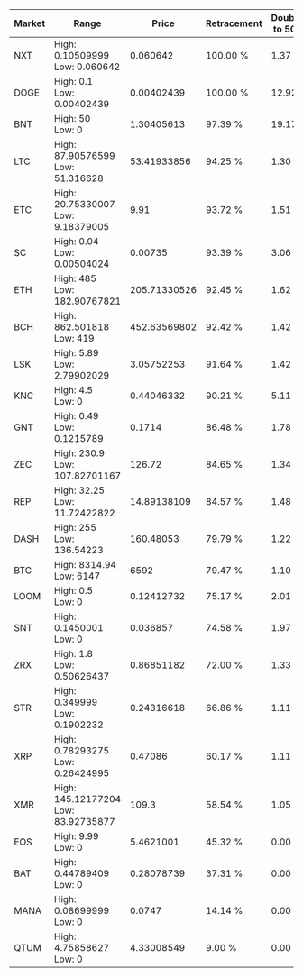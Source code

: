 | Market | Range | Price| Retracement | Doubles to 50% |
| --- | --- | --- | --- | --- |
| NXT | High: 0.10509999<br />Low: 0.060642 | 0.060642 | 100.00 % | 1.37 |
| DOGE | High: 0.1<br />Low: 0.00402439 | 0.00402439 | 100.00 % | 12.92 |
| BNT | High: 50<br />Low: 0 | 1.30405613 | 97.39 % | 19.17 |
| LTC | High: 87.90576599<br />Low: 51.316628 | 53.41933856 | 94.25 % | 1.30 |
| ETC | High: 20.75330007<br />Low: 9.18379005 | 9.91 | 93.72 % | 1.51 |
| SC | High: 0.04<br />Low: 0.00504024 | 0.00735 | 93.39 % | 3.06 |
| ETH | High: 485<br />Low: 182.90767821 | 205.71330526 | 92.45 % | 1.62 |
| BCH | High: 862.501818<br />Low: 419 | 452.63569802 | 92.42 % | 1.42 |
| LSK | High: 5.89<br />Low: 2.79902029 | 3.05752253 | 91.64 % | 1.42 |
| KNC | High: 4.5<br />Low: 0 | 0.44046332 | 90.21 % | 5.11 |
| GNT | High: 0.49<br />Low: 0.1215789 | 0.1714 | 86.48 % | 1.78 |
| ZEC | High: 230.9<br />Low: 107.82701167 | 126.72 | 84.65 % | 1.34 |
| REP | High: 32.25<br />Low: 11.72422822 | 14.89138109 | 84.57 % | 1.48 |
| DASH | High: 255<br />Low: 136.54223 | 160.48053 | 79.79 % | 1.22 |
| BTC | High: 8314.94<br />Low: 6147 | 6592 | 79.47 % | 1.10 |
| LOOM | High: 0.5<br />Low: 0 | 0.12412732 | 75.17 % | 2.01 |
| SNT | High: 0.1450001<br />Low: 0 | 0.036857 | 74.58 % | 1.97 |
| ZRX | High: 1.8<br />Low: 0.50626437 | 0.86851182 | 72.00 % | 1.33 |
| STR | High: 0.349999<br />Low: 0.1902232 | 0.24316618 | 66.86 % | 1.11 |
| XRP | High: 0.78293275<br />Low: 0.26424995 | 0.47086 | 60.17 % | 1.11 |
| XMR | High: 145.12177204<br />Low: 83.92735877 | 109.3 | 58.54 % | 1.05 |
| EOS | High: 9.99<br />Low: 0 | 5.4621001 | 45.32 % | 0.00 |
| BAT | High: 0.44789409<br />Low: 0 | 0.28078739 | 37.31 % | 0.00 |
| MANA | High: 0.08699999<br />Low: 0 | 0.0747 | 14.14 % | 0.00 |
| QTUM | High: 4.75858627<br />Low: 0 | 4.33008549 | 9.00 % | 0.00 |
